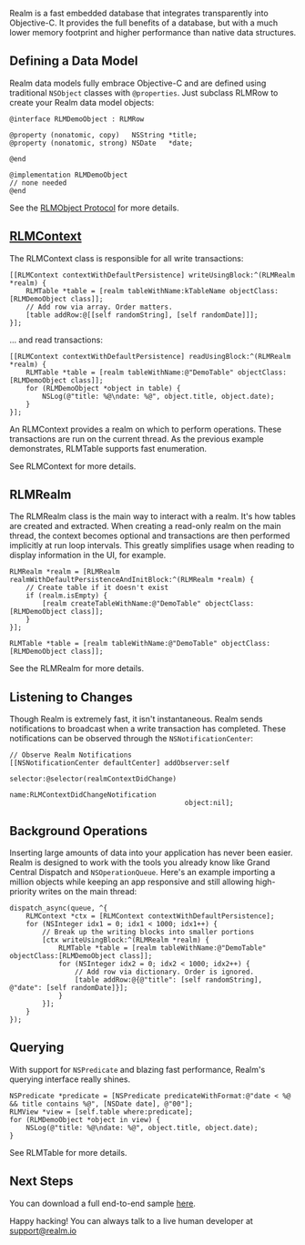 Realm is a fast embedded database that integrates transparently into Objective-C. It provides the full benefits of a database, but with a much lower memory footprint and higher performance than native data structures.


## Defining a Data Model

Realm data models fully embrace Objective-C and are defined using traditional `NSObject` classes with `@properties`. Just subclass RLMRow to create your Realm data model objects:

	@interface RLMDemoObject : RLMRow

	@property (nonatomic, copy)   NSString *title;
	@property (nonatomic, strong) NSDate   *date;

	@end

	@implementation RLMDemoObject
	// none needed
	@end

See the [RLMObject Protocol](Protocols/RLMObject.html) for more details.


## [RLMContext](Class/RLMContext.html)

The RLMContext class is responsible for all write transactions:

	[[RLMContext contextWithDefaultPersistence] writeUsingBlock:^(RLMRealm *realm) {
	    RLMTable *table = [realm tableWithName:kTableName objectClass:[RLMDemoObject class]];
	    // Add row via array. Order matters.
	    [table addRow:@[[self randomString], [self randomDate]]];
	}];

… and read transactions:

    [[RLMContext contextWithDefaultPersistence] readUsingBlock:^(RLMRealm *realm) {
        RLMTable *table = [realm tableWithName:@"DemoTable" objectClass:[RLMDemoObject class]];
        for (RLMDemoObject *object in table) {
            NSLog(@"title: %@\ndate: %@", object.title, object.date);
        }
    }];

An RLMContext provides a realm on which to perform operations. These transactions are run on the current thread. As the previous example demonstrates, RLMTable supports fast enumeration.

See RLMContext for more details.


## RLMRealm

The RLMRealm class is the main way to interact with a realm. It's how tables are created and extracted. When creating a read-only realm on the main thread, the context becomes optional and transactions are then performed implicitly at run loop intervals. This greatly simplifies usage when reading to display information in the UI, for example.

	RLMRealm *realm = [RLMRealm realmWithDefaultPersistenceAndInitBlock:^(RLMRealm *realm) {
        // Create table if it doesn't exist
        if (realm.isEmpty) {
            [realm createTableWithName:@"DemoTable" objectClass:[RLMDemoObject class]];
        }
    }];
    
    RLMTable *table = [realm tableWithName:@"DemoTable" objectClass:[RLMDemoObject class]];

See the RLMRealm for more details.


## Listening to Changes

Though Realm is extremely fast, it isn't instantaneous. Realm sends notifications to broadcast when a write transaction has completed. These notifications can be observed through the `NSNotificationCenter`:

	// Observe Realm Notifications
	[[NSNotificationCenter defaultCenter] addObserver:self
	                                         selector:@selector(realmContextDidChange)
	                                             name:RLMContextDidChangeNotification
	                                           object:nil];
## Background Operations

Inserting large amounts of data into your application has never been easier. Realm is designed to work with the tools you already know like Grand Central Dispatch and `NSOperationQueue`. Here's an example importing a million objects while keeping an app responsive and still allowing high-priority writes on the main thread:

	dispatch_async(queue, ^{
	    RLMContext *ctx = [RLMContext contextWithDefaultPersistence];
	    for (NSInteger idx1 = 0; idx1 < 1000; idx1++) {
	        // Break up the writing blocks into smaller portions
	        [ctx writeUsingBlock:^(RLMRealm *realm) {
	            RLMTable *table = [realm tableWithName:@"DemoTable" objectClass:[RLMDemoObject class]];
	            for (NSInteger idx2 = 0; idx2 < 1000; idx2++) {
	                // Add row via dictionary. Order is ignored.
	                [table addRow:@{@"title": [self randomString], @"date": [self randomDate]}];
	            }
	        }];
	    }
	});


## Querying

With support for `NSPredicate` and blazing fast performance, Realm's querying interface really shines.

	NSPredicate *predicate = [NSPredicate predicateWithFormat:@"date < %@ && title contains %@", [NSDate date], @"00"];
	RLMView *view = [self.table where:predicate];
	for (RLMDemoObject *object in view) {
	    NSLog(@"title: %@\ndate: %@", object.title, object.date);
	}

See RLMTable for more details.


## Next Steps

You can download a full end-to-end sample [here](http://realm.io/downloads/sample.zip).

Happy hacking! You can always talk to a live human developer at [support@realm.io](mailto:support@realm.io)